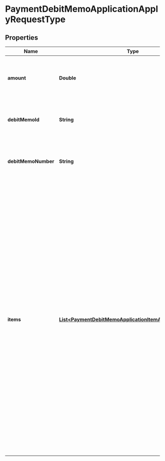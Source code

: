 

# PaymentDebitMemoApplicationApplyRequestType


## Properties

| Name | Type | Description | Notes |
|------------ | ------------- | ------------- | -------------|
|**amount** | **Double** | The amount that is applied from the payment to the debit memo.  |  |
|**debitMemoId** | **String** | The unique ID of the debit memo that the payment is applied to.  |  [optional] |
|**debitMemoNumber** | **String** | The number of the debit memo that the payment is applied to.  |  [optional] |
|**items** | [**List&lt;PaymentDebitMemoApplicationItemApplyRequestType&gt;**](PaymentDebitMemoApplicationItemApplyRequestType.md) | Container for debit memo items. The maximum number of items is 1,000.  **Note:** This field is only available if you have the [Invoice Item Settlement](https://knowledgecenter.zuora.com/Billing/Billing_and_Payments/Invoice_Settlement/C_Invoice_Item_Settlement) feature enabled. Invoice Item Settlement must be used together with other Invoice Settlement features (Unapplied Payments, and Credit and Debit memos).  If you wish to enable Invoice Settlement, see [Invoice Settlement Enablement and Checklist Guide](https://knowledgecenter.zuora.com/Billing/Billing_and_Payments/Invoice_Settlement/Invoice_Settlement_Migration_Checklist_and_Guide) for more information.  |  [optional] |



